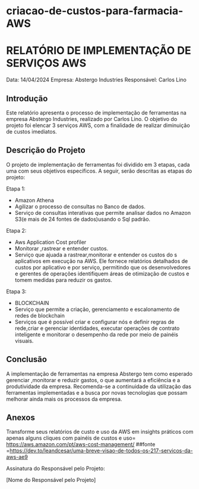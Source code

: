 # criacao-de-custos-para-farmacia-AWS

# RELATÓRIO DE IMPLEMENTAÇÃO DE SERVIÇOS AWS

Data: 14/04/2024
Empresa: Abstergo Industries 
Responsável: Carlos Lino

## Introdução
Este relatório apresenta o processo de implementação de ferramentas na empresa Abstergo Industries, realizado por Carlos Lino. O objetivo do projeto foi elencar 3 serviços AWS, com a finalidade de realizar diminuição de custos imediatos.

## Descrição do Projeto
O projeto de implementação de ferramentas foi dividido em 3 etapas, cada uma com seus objetivos específicos. A seguir, serão descritas as etapas do projeto:

Etapa 1: 
- Amazon Athena
- Agilizar o processo de consultas no Banco de dados.
- Serviço de consultas interativas que permite analisar dados no Amazon S3(e mais de 24 fontes de dados)usando o Sql padrão.


Etapa 2: 
- Aws Application Cost profiler
- Monitorar ,rastrear e entender custos.
- Serviço que ajuada a rastrear,monitorar e entender os custos do s aplicativos em execução na AWS. Ele fornece relatórios detalhados de custos por aplicativo e por serviço, permitindo que os desenvolvedores e gerentes de operações identifiquem áreas de otimização de custos e tomem medidas para reduzir os gastos.

Etapa 3: 
- BLOCKCHAIN
- Serviço que permite a criação, gerenciamento e escalonamento de redes de blockchain
- Serviços que é possível criar e configurar nós e definir regras de rede,criar e gerenciar identidades, executar operações de contrato inteligente e monitorar o desempenho da rede por meio de painéis visuais.



## Conclusão
A implementação de ferramentas na empresa Abstergo tem como esperado gerenciar ,monitorar e reduzir gastos, o que aumentará a eficiência e a produtividade da empresa. Recomenda-se a continuidade da utilização das ferramentas implementadas e a busca por novas tecnologias que possam melhorar ainda mais os processos da empresa.

## Anexos
Transforme seus relatórios de custo e uso da AWS em insights práticos com apenas alguns cliques com painéis de custos e uso= https://aws.amazon.com/pt/aws-cost-management/
##fonte =https://dev.to/leandcesar/uma-breve-visao-de-todos-os-217-servicos-da-aws-ae9

Assinatura do Responsável pelo Projeto:

[Nome do Responsável pelo Projeto]
